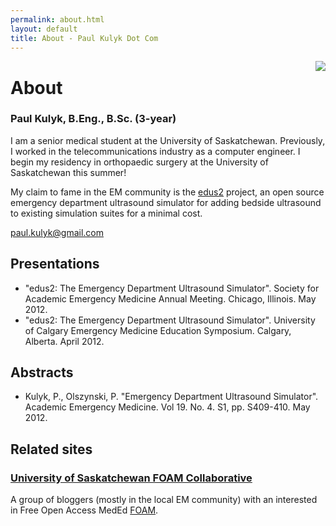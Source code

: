```yaml
---
permalink: about.html
layout: default
title: About - Paul Kulyk Dot Com
---
```


<img style="float:right" src="{{ site.baseurl }}/images/kulyk_floating10.png" >

# About

### Paul Kulyk, B.Eng., B.Sc. (3-year)

I am a senior medical student at the University of Saskatchewan.  Previously, I worked in the telecommunications industry as a computer engineer.  I begin my residency in orthopaedic surgery at the University of Saskatchewan this summer!

My claim to fame in the EM community is the [edus2](http://www.edus2.com) project, an open source emergency department ultrasound simulator for adding bedside ultrasound to existing simulation suites for a minimal cost.

[paul.kulyk@gmail.com](mailto:paul.kulyk@gmail.com)

## Presentations

* "edus2: The Emergency Department Ultrasound Simulator". Society for Academic Emergency Medicine Annual Meeting. Chicago, Illinois. May 2012.
* "edus2: The Emergency Department Ultrasound Simulator". University of Calgary Emergency Medicine Education Symposium. Calgary, Alberta. April 2012. 

## Abstracts

* Kulyk, P., Olszynski, P. "Emergency Department Ultrasound Simulator". Academic Emergency Medicine. Vol 19. No. 4. S1, pp. S409-410. May 2012.

## Related sites

### [University of Saskatchewan FOAM Collaborative](https://wiki.usask.ca/display/FOAMusask/USask+FOAM+Collaborative)

A group of bloggers (mostly in the local EM community) with an interested in Free Open Access MedEd [FOAM](http://lifeinthefastlane.com/foam/).
